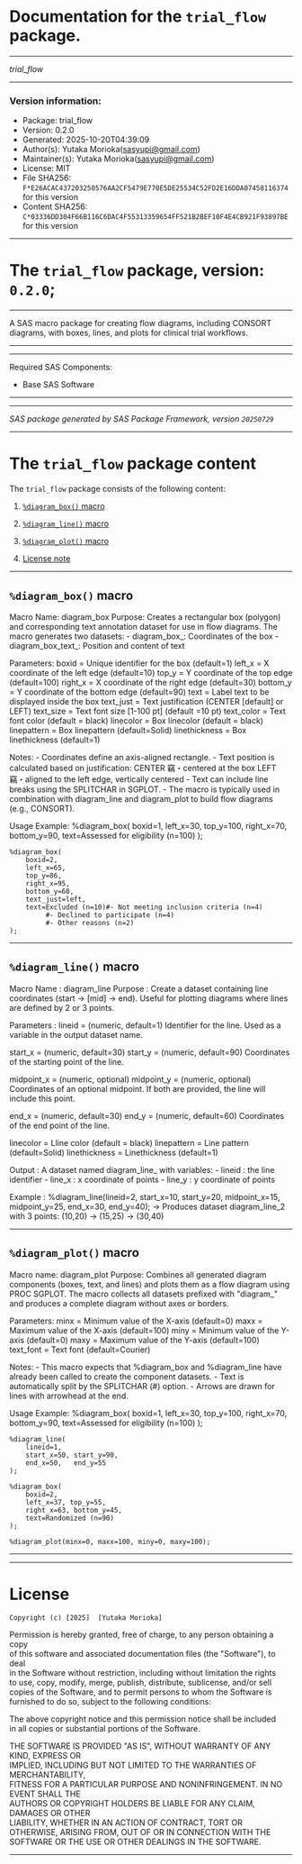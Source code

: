 ﻿# Documentation for the `trial_flow` package.
  
----------------------------------------------------------------
 
 *trial_flow* 
  
----------------------------------------------------------------
 
### Version information:
  
- Package: trial_flow
- Version: 0.2.0
- Generated: 2025-10-20T04:39:09
- Author(s): Yutaka Morioka(sasyupi@gmail.com)
- Maintainer(s): Yutaka Morioka(sasyupi@gmail.com)
- License: MIT
- File SHA256: `F*E26ACAC437203250576AA2CF5479E770E5DE25534C52FD2E16DDA07458116374` for this version
- Content SHA256: `C*03336DD304F66B116C6DAC4F55313359654FF521B2BEF10F4E4CB921F93897BE` for this version
  
---
 
# The `trial_flow` package, version: `0.2.0`;
  
---
 
A SAS macro package for creating flow diagrams, including CONSORT diagrams, with boxes, lines, and plots for clinical trial workflows.
  
---
 
  
---
 
Required SAS Components: 
  - Base SAS Software
  
---
 
 
--------------------------------------------------------------------
 
*SAS package generated by SAS Package Framework, version `20250729`*
 
--------------------------------------------------------------------
 
# The `trial_flow` package content
The `trial_flow` package consists of the following content:
 
1. [`%diagram_box()` macro ](#diagrambox-macro-1 )
2. [`%diagram_line()` macro ](#diagramline-macro-2 )
3. [`%diagram_plot()` macro ](#diagramplot-macro-3 )
  
 
4. [License note](#license)
  
---
 
## `%diagram_box()` macro <a name="diagrambox-macro-1"></a> ######

Macro Name:    diagram_box
   Purpose:
     Creates a rectangular box (polygon) and corresponding
     text annotation dataset for use in flow diagrams.
     The macro generates two datasets:
       - diagram_box_<boxid>:  Coordinates of the box
       - diagram_box_text_<boxid>: Position and content of text
 
   Parameters:
     boxid      = Unique identifier for the box (default=1)
     left_x     = X coordinate of the left edge   (default=10)
     top_y      = Y coordinate of the top edge    (default=100)
     right_x    = X coordinate of the right edge  (default=30)
     bottom_y   = Y coordinate of the bottom edge (default=90)
     text       = Label text to be displayed inside the box
     text_just  = Text justification (CENTER [default] or LEFT)
     text_size = Text font size [1-100 pt] (default =10 pt)
     text_color = Text font color (default = black)
     linecolor = Box linecolor (default = black)
     linepattern = Box linepattern (default=Solid)
     linethickness = Box linethickness (default=1)

   Notes:
     - Coordinates define an axis-aligned rectangle.
     - Text position is calculated based on justification:
         CENTER 竊・centered at the box
          LEFT   竊・aligned to the left edge, vertically centered
     - Text can include line breaks using the SPLITCHAR in SGPLOT.
     - The macro is typically used in combination with diagram_line
       and diagram_plot to build flow diagrams (e.g., CONSORT).

  Usage Example:
    %diagram_box(
        boxid=1,
        left_x=30,
        top_y=100,
        right_x=70,
        bottom_y=90,
        text=Assessed for eligibility (n=100)
    );
 
    %diagram_box(
        boxid=2,
        left_x=65,
        top_y=86,
        right_x=95,
        bottom_y=60,
        text_just=left,
        text=Excluded (n=10)#- Not meeting inclusion criteria (n=4)
             #- Declined to participate (n=4)
             #- Other reasons (n=2)
    );

  
---
 
## `%diagram_line()` macro <a name="diagramline-macro-2"></a> ######

Macro Name : diagram_line
Purpose : Create a dataset containing line coordinates (start -> [mid] -> end).
Useful for plotting diagrams where lines are defined by 2 or 3 points.

 Parameters :
   lineid      = (numeric, default=1)
                 Identifier for the line. Used as a variable in the output dataset name.

   start_x     = (numeric, default=30)
   start_y     = (numeric, default=90)
                 Coordinates of the starting point of the line.

   midpoint_x  = (numeric, optional)
   midpoint_y  = (numeric, optional)
                 Coordinates of an optional midpoint. If both are provided,
                 the line will include this point.

   end_x       = (numeric, default=30)
   end_y       = (numeric, default=60)
                 Coordinates of the end point of the line.

   linecolor    = Lline color (default = black)
   linepattern = Line pattern (default=Solid)
   linethickness = Linethickness (default=1)


 Output     :
   A dataset named diagram_line_<lineid> with variables:
     - lineid : the line identifier
     - line_x : x coordinate of points
     - line_y : y coordinate of points

 Example    :
   %diagram_line(lineid=2, start_x=10, start_y=20, midpoint_x=15, midpoint_y=25, end_x=30, end_y=40);
  -> Produces dataset diagram_line_2 with 3 points: (10,20) -> (15,25) -> (30,40)

  
---
 
## `%diagram_plot()` macro <a name="diagramplot-macro-3"></a> ######

Macro name:    diagram_plot
  Purpose:
    Combines all generated diagram components (boxes, text,
    and lines) and plots them as a flow diagram using PROC SGPLOT.
    The macro collects all datasets prefixed with "diagram_" and
    produces a complete diagram without axes or borders.

  Parameters:
    minx  = Minimum value of the X-axis (default=0)
    maxx  = Maximum value of the X-axis (default=100)
    miny  = Minimum value of the Y-axis (default=0)
    maxy  = Maximum value of the Y-axis (default=100)
    text_font = Text font (default=Courier)

  Notes:
    - This macro expects that %diagram_box and %diagram_line
      have already been called to create the component datasets.
    - Text is automatically split by the SPLITCHAR (#) option.
    - Arrows are drawn for lines with arrowhead at the end.

  Usage Example:
    %diagram_box(
        boxid=1,
        left_x=30, top_y=100,
        right_x=70, bottom_y=90,
        text=Assessed for eligibility (n=100)
    );

    %diagram_line(
        lineid=1,
        start_x=50, start_y=90,
        end_x=50,   end_y=55
    );

    %diagram_box(
        boxid=2,
        left_x=37, top_y=55,
        right_x=63, bottom_y=45,
        text=Randomized (n=90)
    );

    %diagram_plot(minx=0, maxx=100, miny=0, maxy=100);

  
---
 
  
---
 
# License <a name="license"></a> ######
 
	Copyright (c) [2025]  [Yutaka Morioka]

Permission is hereby granted, free of charge, to any person obtaining a copy   
of this software and associated documentation files (the "Software"), to deal    
in the Software without restriction, including without limitation the rights   
to use, copy, modify, merge, publish, distribute, sublicense, and/or sell   
copies of the Software, and to permit persons to whom the Software is   
furnished to do so, subject to the following conditions:                      
                                                                                
The above copyright notice and this permission notice shall be included       
in all copies or substantial portions of the Software.                        
                                                                                
THE SOFTWARE IS PROVIDED "AS IS", WITHOUT WARRANTY OF ANY KIND, EXPRESS OR    
IMPLIED, INCLUDING BUT NOT LIMITED TO THE WARRANTIES OF MERCHANTABILITY,      
FITNESS FOR A PARTICULAR PURPOSE AND NONINFRINGEMENT. IN NO EVENT SHALL THE   
AUTHORS OR COPYRIGHT HOLDERS BE LIABLE FOR ANY CLAIM, DAMAGES OR OTHER        
LIABILITY, WHETHER IN AN ACTION OF CONTRACT, TORT OR OTHERWISE, ARISING FROM, 
OUT OF OR IN CONNECTION WITH THE SOFTWARE OR THE USE OR OTHER DEALINGS IN THE 
SOFTWARE.
  
---
 
